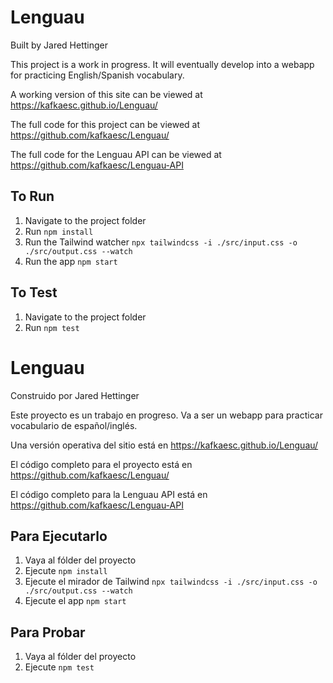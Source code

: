# Lenguau

Built by Jared Hettinger

This project is a work in progress. It will eventually develop into a webapp for practicing English/Spanish vocabulary.

A working version of this site can be viewed at https://kafkaesc.github.io/Lenguau/

The full code for this project can be viewed at https://github.com/kafkaesc/Lenguau/

The full code for the Lenguau API can be viewed at https://github.com/kafkaesc/Lenguau-API

## To Run

1. Navigate to the project folder
1. Run `npm install`
1. Run the Tailwind watcher `npx tailwindcss -i ./src/input.css -o ./src/output.css --watch`
1. Run the app `npm start`

## To Test

1. Navigate to the project folder
1. Run `npm test`

# Lenguau

Construido por Jared Hettinger

Este proyecto es un trabajo en progreso. Va a ser un webapp para practicar vocabulario de español/inglés.

Una versión operativa del sitio está en https://kafkaesc.github.io/Lenguau/

El código completo para el proyecto está en https://github.com/kafkaesc/Lenguau/

El código completo para la Lenguau API está en https://github.com/kafkaesc/Lenguau-API

## Para Ejecutarlo

1. Vaya al fólder del proyecto
1. Ejecute `npm install`
1. Ejecute el mirador de Tailwind `npx tailwindcss -i ./src/input.css -o ./src/output.css --watch`
1. Ejecute el app `npm start`

## Para Probar

1. Vaya al fólder del proyecto
1. Ejecute `npm test`
